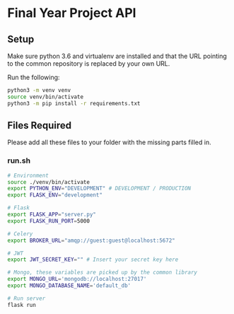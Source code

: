 # Final Year Project API
## Setup
Make sure python 3.6 and virtualenv are installed and that the URL pointing to the common repository is replaced by your own URL.

Run the following:
```sh
python3 -m venv venv
source venv/bin/activate
python3 -m pip install -r requirements.txt
```

## Files Required
Please add all these files to your folder with the missing parts filled in.
### run.sh
```sh
# Environment
source ./venv/bin/activate
export PYTHON_ENV="DEVELOPMENT" # DEVELOPMENT / PRODUCTION
export FLASK_ENV="development"

# Flask
export FLASK_APP="server.py"
export FLASK_RUN_PORT=5000

# Celery
export BROKER_URL="amqp://guest:guest@localhost:5672"

# JWT
export JWT_SECRET_KEY="" # Insert your secret key here

# Mongo, these variables are picked up by the common library
export MONGO_URL='mongodb://localhost:27017'
export MONGO_DATABASE_NAME='default_db'

# Run server
flask run
```

